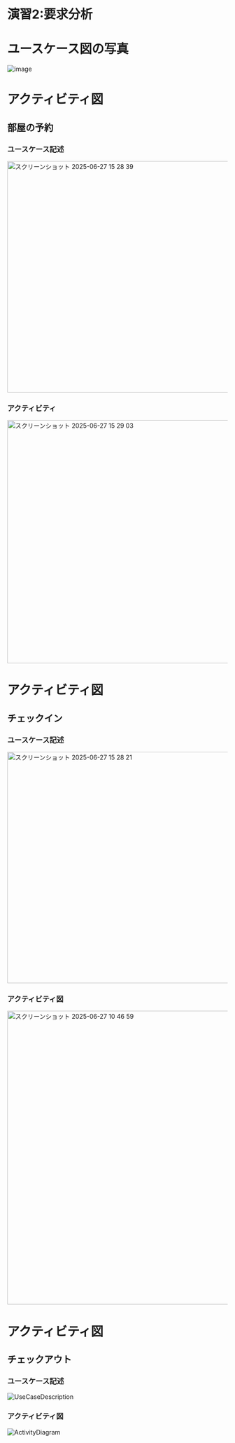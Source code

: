 # 演習2:要求分析
# ユースケース図の写真

![image](https://github.com/user-attachments/assets/1174e749-0edf-4cb9-877d-e07e4b8728bd)

# アクティビティ図
## 部屋の予約
### ユースケース記述
<img width="528" alt="スクリーンショット 2025-06-27 15 28 39" src="https://github.com/user-attachments/assets/753c42c2-baad-4db5-aef6-89ca8791a4df" />


### アクティビティ
<img width="555" alt="スクリーンショット 2025-06-27 15 29 03" src="https://github.com/user-attachments/assets/052a69b0-b167-446b-8a6b-e7ac02d03634" />




# アクティビティ図
## チェックイン
### ユースケース記述
<img width="528" alt="スクリーンショット 2025-06-27 15 28 21" src="https://github.com/user-attachments/assets/f928f75a-cdf6-4489-8184-28ac47addcb9" />


### アクティビティ図
<img width="670" alt="スクリーンショット 2025-06-27 10 46 59" src="https://github.com/user-attachments/assets/8f6fc364-2cb5-47f6-8db8-f444cbe15d38" />


# アクティビティ図
## チェックアウト
### ユースケース記述
![UseCaseDescription](https://github.com/user-attachments/assets/358cae4b-e3cc-42e8-85d7-bbb3bb81190c)

### アクティビティ図
![ActivityDiagram](https://github.com/user-attachments/assets/050cc44e-1c1d-4e84-b2c9-b2963404ae4e)


